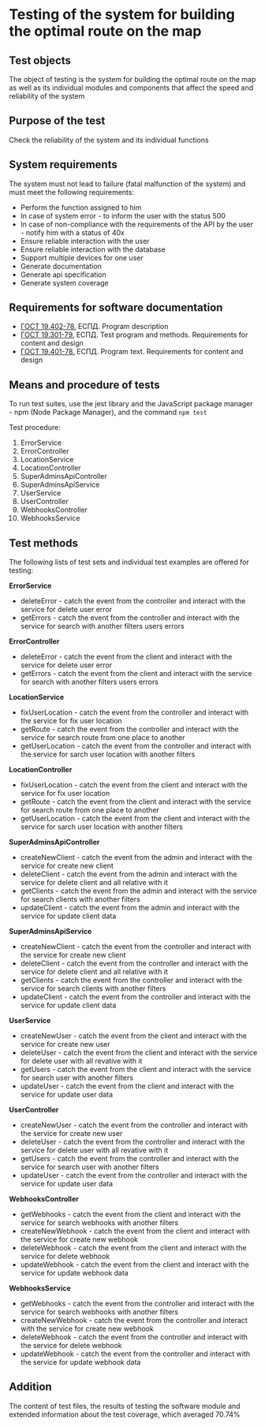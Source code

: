# Testing of the system for building the optimal route on the map

## Test objects

The object of testing is the system for building the optimal route on the map as well as its individual modules and components that affect the speed and reliability of the system

## Purpose of the test

Check the reliability of the system and its individual functions

## System requirements

The system must not lead to failure (fatal malfunction of the system) and must meet the following requirements:

* Perform the function assigned to him
* In case of system error - to inform the user with the status 500
* In case of non-compliance with the requirements of the API by the user - notify him with a status of 40x
* Ensure reliable interaction with the user
* Ensure reliable interaction with the database
* Support multiple devices for one user
* Generate documentation
* Generate api specification
* Generate system coverage

## Requirements for software documentation

- [ГОСТ 19.402-78.](https://docs.cntd.ru/document/1200007652) ЕСПД. Program description
- [ГОСТ 19.301-79.](https://docs.cntd.ru/document/1200007650) ЕСПД. Test program and methods. Requirements for content and design
- [ГОСТ 19.401-78.](https://docs.cntd.ru/document/1200007651) ЕСПД. Program text. Requirements for content and design

## Means and procedure of tests

To run test suites, use the jest library and the JavaScript package manager - npm (Node Package Manager), and the command `npm test`

Test procedure:
1. ErrorService
2. ErrorController
3. LocationService
4. LocationController
5. SuperAdminsApiController
6. SuperAdminsApiService
7. UserService
8. UserController
9. WebhooksController
10. WebhooksService

## Test methods

The following lists of test sets and individual test examples are offered for testing:

**ErrorService**

* deleteError - catch the event from the controller and interact with the service for delete user error
* getErrors - catch the event from the controller and interact with the service for search with another filters users errors

**ErrorController**

* deleteError - catch the event from the client and interact with the service for delete user error
* getErrors - catch the event from the client and interact with the service for search with another filters users errors

**LocationService**

* fixUserLocation - catch the event from the controller and interact with the service for fix user location
* getRoute - catch the event from the controller and interact with the service for search route from one place to another
* getUserLocation - catch the event from the controller and interact with the service for sarch user location with another filters

**LocationController**

* fixUserLocation - catch the event from the client and interact with the service for fix user location
* getRoute - catch the event from the client and interact with the service for search route from one place to another
* getUserLocation - catch the event from the client and interact with the service for sarch user location with another filters

**SuperAdminsApiController**

* createNewClient - catch the event from the admin and interact with the service for create new client
* deleteClient - catch the event from the admin and interact with the service for delete client and all relative with it
* getClients - catch the event from the admin and interact with the service for search clients with another filters
* updateClient - catch the event from the admin and interact with the service for update client data

**SuperAdminsApiService**

* createNewClient - catch the event from the controller and interact with the service for create new client
* deleteClient - catch the event from the controller and interact with the service for delete client and all relative with it
* getClients - catch the event from the controller and interact with the service for search clients with another filters
* updateClient - catch the event from the controller and interact with the service for update client data

**UserService**

* createNewUser - catch the event from the client and interact with the service for create new user
* deleteUser - catch the event from the client and interact with the service for delete user with all revative with it
* getUsers - catch the event from the client and interact with the service for search user with another filters
* updateUser - catch the event from the client and interact with the service for update user data

**UserController**

* createNewUser - catch the event from the controller and interact with the service for create new user
* deleteUser - catch the event from the controller and interact with the service for delete user with all revative with it
* getUsers - catch the event from the controller and interact with the service for search user with another filters
* updateUser - catch the event from the controller and interact with the service for update user data

**WebhooksController**

* getWebhooks - catch the event from the client and interact with the service for search webhooks with another filters
* createNewWebhook - catch the event from the client and interact with the service for create new webhook
* deleteWebhook - catch the event from the client and interact with the service for delete webhook
* updateWebhook - catch the event from the client and interact with the service for update webhook data

**WebhooksService**

* getWebhooks - catch the event from the controller and interact with the service for search webhooks with another filters
* createNewWebhook - catch the event from the controller and interact with the service for create new webhook
* deleteWebhook - catch the event from the controller and interact with the service for delete webhook
* updateWebhook - catch the event from the controller and interact with the service for update webhook data

## Addition

The content of test files, the results of testing the software module and extended information about the test coverage, which averaged 70.74%
